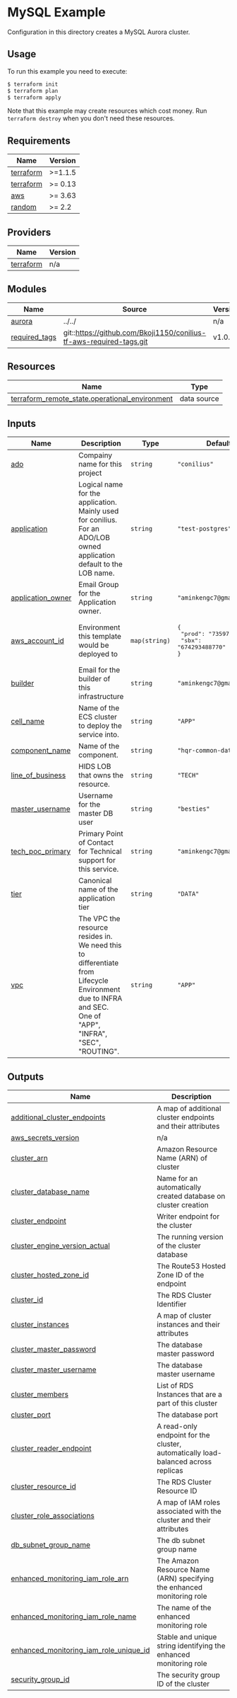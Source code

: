 # MySQL Example

Configuration in this directory creates a MySQL Aurora cluster.

## Usage

To run this example you need to execute:

```bash
$ terraform init
$ terraform plan
$ terraform apply
```

Note that this example may create resources which cost money. Run `terraform destroy` when you don't need these resources.

<!-- BEGINNING OF PRE-COMMIT-TERRAFORM DOCS HOOK -->
## Requirements

| Name | Version |
|------|---------|
| <a name="requirement_terraform"></a> [terraform](#requirement\_terraform) | >=1.1.5 |
| <a name="requirement_terraform"></a> [terraform](#requirement\_terraform) | >= 0.13 |
| <a name="requirement_aws"></a> [aws](#requirement\_aws) | >= 3.63 |
| <a name="requirement_random"></a> [random](#requirement\_random) | >= 2.2 |

## Providers

| Name | Version |
|------|---------|
| <a name="provider_terraform"></a> [terraform](#provider\_terraform) | n/a |

## Modules

| Name | Source | Version |
|------|--------|---------|
| <a name="module_aurora"></a> [aurora](#module\_aurora) | ../../ | n/a |
| <a name="module_required_tags"></a> [required\_tags](#module\_required\_tags) | git::https://github.com/Bkoji1150/conilius-tf-aws-required-tags.git | v1.0.0 |

## Resources

| Name | Type |
|------|------|
| [terraform_remote_state.operational_environment](https://registry.terraform.io/providers/hashicorp/terraform/latest/docs/data-sources/remote_state) | data source |

## Inputs

| Name | Description | Type | Default | Required |
|------|-------------|------|---------|:--------:|
| <a name="input_ado"></a> [ado](#input\_ado) | Compainy name for this project | `string` | `"conilius"` | no |
| <a name="input_application"></a> [application](#input\_application) | Logical name for the application. Mainly used for conilius. For an ADO/LOB owned application default to the LOB name. | `string` | `"test-postgres"` | no |
| <a name="input_application_owner"></a> [application\_owner](#input\_application\_owner) | Email Group for the Application owner. | `string` | `"aminkengc7@gmail.com"` | no |
| <a name="input_aws_account_id"></a> [aws\_account\_id](#input\_aws\_account\_id) | Environment this template would be deployed to | `map(string)` | <pre>{<br>  "prod": "735972722491",<br>  "sbx": "674293488770"<br>}</pre> | no |
| <a name="input_builder"></a> [builder](#input\_builder) | Email for the builder of this infrastructure | `string` | `"aminkengc7@gmail.com"` | no |
| <a name="input_cell_name"></a> [cell\_name](#input\_cell\_name) | Name of the ECS cluster to deploy the service into. | `string` | `"APP"` | no |
| <a name="input_component_name"></a> [component\_name](#input\_component\_name) | Name of the component. | `string` | `"hqr-common-database"` | no |
| <a name="input_line_of_business"></a> [line\_of\_business](#input\_line\_of\_business) | HIDS LOB that owns the resource. | `string` | `"TECH"` | no |
| <a name="input_master_username"></a> [master\_username](#input\_master\_username) | Username for the master DB user | `string` | `"besties"` | no |
| <a name="input_tech_poc_primary"></a> [tech\_poc\_primary](#input\_tech\_poc\_primary) | Primary Point of Contact for Technical support for this service. | `string` | `"aminkengc7@gmail.com"` | no |
| <a name="input_tier"></a> [tier](#input\_tier) | Canonical name of the application tier | `string` | `"DATA"` | no |
| <a name="input_vpc"></a> [vpc](#input\_vpc) | The VPC the resource resides in. We need this to differentiate from Lifecycle Environment due to INFRA and SEC. One of "APP", "INFRA", "SEC", "ROUTING". | `string` | `"APP"` | no |

## Outputs

| Name | Description |
|------|-------------|
| <a name="output_additional_cluster_endpoints"></a> [additional\_cluster\_endpoints](#output\_additional\_cluster\_endpoints) | A map of additional cluster endpoints and their attributes |
| <a name="output_aws_secrets_version"></a> [aws\_secrets\_version](#output\_aws\_secrets\_version) | n/a |
| <a name="output_cluster_arn"></a> [cluster\_arn](#output\_cluster\_arn) | Amazon Resource Name (ARN) of cluster |
| <a name="output_cluster_database_name"></a> [cluster\_database\_name](#output\_cluster\_database\_name) | Name for an automatically created database on cluster creation |
| <a name="output_cluster_endpoint"></a> [cluster\_endpoint](#output\_cluster\_endpoint) | Writer endpoint for the cluster |
| <a name="output_cluster_engine_version_actual"></a> [cluster\_engine\_version\_actual](#output\_cluster\_engine\_version\_actual) | The running version of the cluster database |
| <a name="output_cluster_hosted_zone_id"></a> [cluster\_hosted\_zone\_id](#output\_cluster\_hosted\_zone\_id) | The Route53 Hosted Zone ID of the endpoint |
| <a name="output_cluster_id"></a> [cluster\_id](#output\_cluster\_id) | The RDS Cluster Identifier |
| <a name="output_cluster_instances"></a> [cluster\_instances](#output\_cluster\_instances) | A map of cluster instances and their attributes |
| <a name="output_cluster_master_password"></a> [cluster\_master\_password](#output\_cluster\_master\_password) | The database master password |
| <a name="output_cluster_master_username"></a> [cluster\_master\_username](#output\_cluster\_master\_username) | The database master username |
| <a name="output_cluster_members"></a> [cluster\_members](#output\_cluster\_members) | List of RDS Instances that are a part of this cluster |
| <a name="output_cluster_port"></a> [cluster\_port](#output\_cluster\_port) | The database port |
| <a name="output_cluster_reader_endpoint"></a> [cluster\_reader\_endpoint](#output\_cluster\_reader\_endpoint) | A read-only endpoint for the cluster, automatically load-balanced across replicas |
| <a name="output_cluster_resource_id"></a> [cluster\_resource\_id](#output\_cluster\_resource\_id) | The RDS Cluster Resource ID |
| <a name="output_cluster_role_associations"></a> [cluster\_role\_associations](#output\_cluster\_role\_associations) | A map of IAM roles associated with the cluster and their attributes |
| <a name="output_db_subnet_group_name"></a> [db\_subnet\_group\_name](#output\_db\_subnet\_group\_name) | The db subnet group name |
| <a name="output_enhanced_monitoring_iam_role_arn"></a> [enhanced\_monitoring\_iam\_role\_arn](#output\_enhanced\_monitoring\_iam\_role\_arn) | The Amazon Resource Name (ARN) specifying the enhanced monitoring role |
| <a name="output_enhanced_monitoring_iam_role_name"></a> [enhanced\_monitoring\_iam\_role\_name](#output\_enhanced\_monitoring\_iam\_role\_name) | The name of the enhanced monitoring role |
| <a name="output_enhanced_monitoring_iam_role_unique_id"></a> [enhanced\_monitoring\_iam\_role\_unique\_id](#output\_enhanced\_monitoring\_iam\_role\_unique\_id) | Stable and unique string identifying the enhanced monitoring role |
| <a name="output_security_group_id"></a> [security\_group\_id](#output\_security\_group\_id) | The security group ID of the cluster |
<!-- END OF PRE-COMMIT-TERRAFORM DOCS HOOK -->
